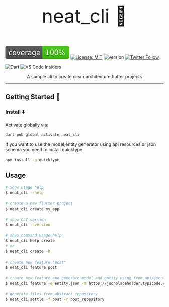 <p align="center" style="font-size: 60px;">
    neat_cli 🧼
</p>

<p align="center">

![coverage][coverage_badge]
[![License: MIT][license_badge]][license_link]
![version](https://img.shields.io/badge/version-0.0.1-blue)
[![Twitter Follow](https://img.shields.io/twitter/follow/MerseniBilel.svg?style=social)](https://twitter.com/MerseniBilel) 

![Dart](https://img.shields.io/badge/dart-%230175C2.svg?style=for-the-badge&logo=dart&logoColor=white)
![VS Code Insiders](https://img.shields.io/badge/VS%20Code%20Insiders-35b393.svg?style=for-the-badge&logo=visual-studio-code&logoColor=white)
</p>

<p align="center">A sample cli to create clean architecture flutter projects</p>

---

## Getting Started 🚀
### Install ⬇️ 
Activate globally via:

```sh
dart pub global activate neat_cli
```

If you want to use the model,entity generator using api resources or json schema you need to install quicktype

```sh
npm install -g quicktype
```

## Usage

```sh
# Show usage help
$ neat_cli --help

# create a new flutter project
$ neat_cli create my_app

# show CLI version
$ neat_cli --version

# shwo command usage help
$ neat_cli help create
# or
$ neat_cli create -h

# create new feature "post"
$ neat_cli feature post

# create new feature and generate model and entity using from api/json
$ neat_cli feature -e entity.json -m https://jsonplaceholder.typicode.com/posts

# generate files from abstract repository
$ neat_cli settle -f post -r post_repository

```

[coverage_badge]: coverage_badge.svg
[license_badge]: https://img.shields.io/badge/license-MIT-blue.svg
[license_link]: https://opensource.org/licenses/MIT
[tiwitter_link]: https://twitter.com/MerseniBilel


[version_badge]: 0.0.1